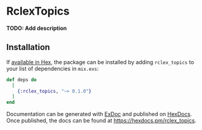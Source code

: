 # RclexTopics

**TODO: Add description**

## Installation

If [available in Hex](https://hex.pm/docs/publish), the package can be installed
by adding `rclex_topics` to your list of dependencies in `mix.exs`:

```elixir
def deps do
  [
    {:rclex_topics, "~> 0.1.0"}
  ]
end
```

Documentation can be generated with [ExDoc](https://github.com/elixir-lang/ex_doc)
and published on [HexDocs](https://hexdocs.pm). Once published, the docs can
be found at <https://hexdocs.pm/rclex_topics>.


